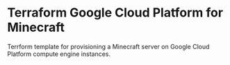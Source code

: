 # Terraform Google Cloud Platform for Minecraft
Terrform template for provisioning a Minecraft server on Google Cloud Platform compute engine instances.